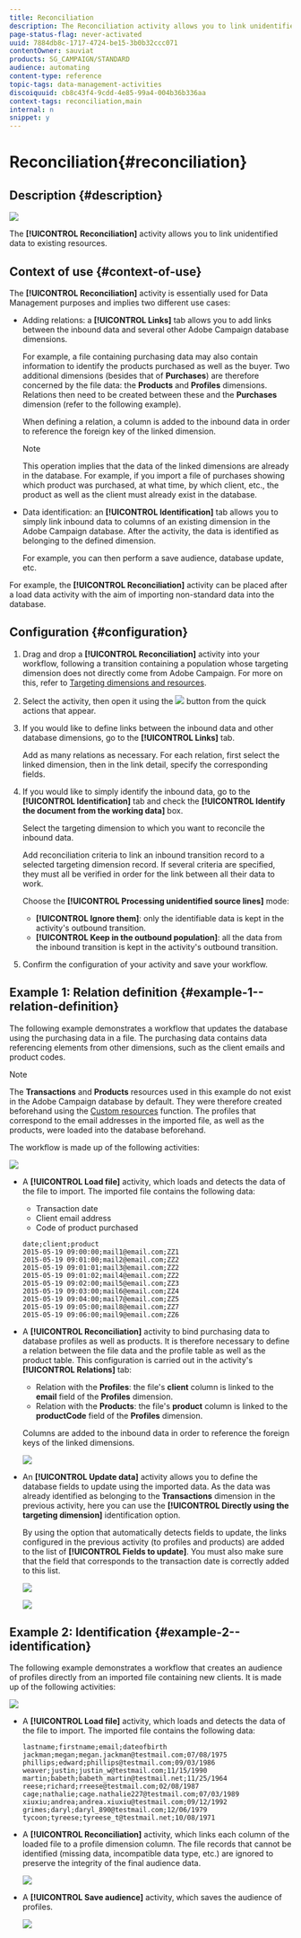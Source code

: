 ```yaml
---
title: Reconciliation
description: The Reconciliation activity allows you to link unidentified data to existing resources.
page-status-flag: never-activated
uuid: 7884db8c-1717-4724-be15-3b0b32ccc071
contentOwner: sauviat
products: SG_CAMPAIGN/STANDARD
audience: automating
content-type: reference
topic-tags: data-management-activities
discoiquuid: cb8c43f4-9cdd-4e85-99a4-004b36b336aa
context-tags: reconciliation,main
internal: n
snippet: y
---
```


# Reconciliation{#reconciliation}

## Description {#description}

![](assets/reconciliation.png)

The **[!UICONTROL Reconciliation]** activity allows you to link unidentified data to existing resources.

## Context of use {#context-of-use}

The **[!UICONTROL Reconciliation]** activity is essentially used for Data Management purposes and implies two different use cases:

* Adding relations: a **[!UICONTROL Links]** tab allows you to add links between the inbound data and several other Adobe Campaign database dimensions.

  For example, a file containing purchasing data may also contain information to identify the products purchased as well as the buyer. Two additional dimensions (besides that of **Purchases**) are therefore concerned by the file data: the **Products** and **Profiles** dimensions. Relations then need to be created between these and the **Purchases** dimension (refer to the following example).

  When defining a relation, a column is added to the inbound data in order to reference the foreign key of the linked dimension.

  >[!NOTE]
  >
  >This operation implies that the data of the linked dimensions are already in the database. For example, if you import a file of purchases showing which product was purchased, at what time, by which client, etc., the product as well as the client must already exist in the database.

* Data identification: an **[!UICONTROL Identification]** tab allows you to simply link inbound data to columns of an existing dimension in the Adobe Campaign database. After the activity, the data is identified as belonging to the defined dimension.

  For example, you can then perform a save audience, database update, etc.

For example, the **[!UICONTROL Reconciliation]** activity can be placed after a load data activity with the aim of importing non-standard data into the database.

## Configuration {#configuration}

1. Drag and drop a **[!UICONTROL Reconciliation]** activity into your workflow, following a transition containing a population whose targeting dimension does not directly come from Adobe Campaign. For more on this, refer to [Targeting dimensions and resources](../../automating/using/query.md#targeting-dimensions-and-resources).
1. Select the activity, then open it using the ![](assets/edit_darkgrey-24px.png) button from the quick actions that appear.
1. If you would like to define links between the inbound data and other database dimensions, go to the **[!UICONTROL Links]** tab.

   Add as many relations as necessary. For each relation, first select the linked dimension, then in the link detail, specify the corresponding fields.

1. If you would like to simply identify the inbound data, go to the **[!UICONTROL Identification]** tab and check the **[!UICONTROL Identify the document from the working data]** box.

   Select the targeting dimension to which you want to reconcile the inbound data.

   Add reconciliation criteria to link an inbound transition record to a selected targeting dimension record. If several criteria are specified, they must all be verified in order for the link between all their data to work.

   Choose the **[!UICONTROL Processing unidentified source lines]** mode:

    * **[!UICONTROL Ignore them]**: only the identifiable data is kept in the activity's outbound transition.
    * **[!UICONTROL Keep in the outbound population]**: all the data from the inbound transition is kept in the activity's outbound transition.

1. Confirm the configuration of your activity and save your workflow.

## Example 1: Relation definition {#example-1--relation-definition}

The following example demonstrates a workflow that updates the database using the purchasing data in a file. The purchasing data contains data referencing elements from other dimensions, such as the client emails and product codes.

>[!NOTE]
>
>The **Transactions** and **Products** resources used in this example do not exist in the Adobe Campaign database by default. They were therefore created beforehand using the [Custom resources](../../developing/using/data-model-concepts.md) function. The profiles that correspond to the email addresses in the imported file, as well as the products, were loaded into the database beforehand.

The workflow is made up of the following activities:

![](assets/reconciliation_example1.png)

* A **[!UICONTROL Load file]** activity, which loads and detects the data of the file to import. The imported file contains the following data:

    * Transaction date
    * Client email address
    * Code of product purchased

  ```
  date;client;product
  2015-05-19 09:00:00;mail1@email.com;ZZ1
  2015-05-19 09:01:00;mail2@email.com;ZZ2
  2015-05-19 09:01:01;mail3@email.com;ZZ2
  2015-05-19 09:01:02;mail4@email.com;ZZ2
  2015-05-19 09:02:00;mail5@email.com;ZZ3
  2015-05-19 09:03:00;mail6@email.com;ZZ4
  2015-05-19 09:04:00;mail7@email.com;ZZ5
  2015-05-19 09:05:00;mail8@email.com;ZZ7
  2015-05-19 09:06:00;mail9@email.com;ZZ6
  ```

* A **[!UICONTROL Reconciliation]** activity to bind purchasing data to database profiles as well as products. It is therefore necessary to define a relation between the file data and the profile table as well as the product table. This configuration is carried out in the activity's **[!UICONTROL Relations]** tab:

    * Relation with the **Profiles**: the file's **client** column is linked to the **email** field of the **Profiles** dimension.
    * Relation with the **Products**: the file's **product** column is linked to the **productCode** field of the **Profiles** dimension.

  Columns are added to the inbound data in order to reference the foreign keys of the linked dimensions.

  ![](assets/reconciliation_example3.png)

* An **[!UICONTROL Update data]** activity allows you to define the database fields to update using the imported data. As the data was already identified as belonging to the **Transactions** dimension in the previous activity, here you can use the **[!UICONTROL Directly using the targeting dimension]** identification option.

  By using the option that automatically detects fields to update, the links configured in the previous activity (to profiles and products) are added to the list of **[!UICONTROL Fields to update]**. You must also make sure that the field that corresponds to the transaction date is correctly added to this list.

  ![](assets/reconciliation_example5.png)

  ![](assets/reconciliation_example4.png)

## Example 2: Identification {#example-2--identification}

The following example demonstrates a workflow that creates an audience of profiles directly from an imported file containing new clients. It is made up of the following activities:

![](assets/identification_example2.png)

* A **[!UICONTROL Load file]** activity, which loads and detects the data of the file to import. The imported file contains the following data:

  ```
  lastname;firstname;email;dateofbirth
  jackman;megan;megan.jackman@testmail.com;07/08/1975
  phillips;edward;phillips@testmail.com;09/03/1986
  weaver;justin;justin_w@testmail.com;11/15/1990
  martin;babeth;babeth_martin@testmail.net;11/25/1964
  reese;richard;rreese@testmail.com;02/08/1987
  cage;nathalie;cage.nathalie227@testmail.com;07/03/1989
  xiuxiu;andrea;andrea.xiuxiu@testmail.com;09/12/1992
  grimes;daryl;daryl_890@testmail.com;12/06/1979
  tycoon;tyreese;tyreese_t@testmail.net;10/08/1971
  ```

* A **[!UICONTROL Reconciliation]** activity, which links each column of the loaded file to a profile dimension column. The file records that cannot be identified (missing data, incompatible data type, etc.) are ignored to preserve the integrity of the final audience data.

  ![](assets/identification_example1.png)

* A **[!UICONTROL Save audience]** activity, which saves the audience of profiles.

  ![](assets/identification_example3.png)

